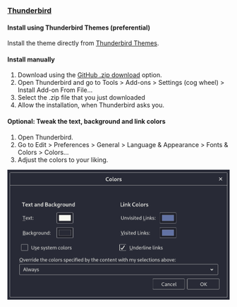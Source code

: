 ### [Thunderbird](https://www.thunderbird.net/en-US/)

#### Install using Thunderbird Themes (preferential)

Install the theme directly from [Thunderbird Themes](https://addons.thunderbird.net/en-US/thunderbird/addon/dracula-theme-for-thunderbird/).

#### Install manually

1. Download using the [GitHub .zip download](https://github.com/dracula/thunderbird/archive/master.zip) option.
2. Open Thunderbird and go to Tools > Add-ons > Settings (cog wheel) > Install Add-on From File...
3. Select the .zip file that you just downloaded
4. Allow the installation, when Thunderbird asks you.

#### Optional: Tweak the text, background and link colors
1. Open Thunderbird.
2. Go to Edit > Preferences > General > Language & Appearance > Fonts & Colors > Colors…
3. Adjust the colors to your liking.

![Dialog](./screenshot_text_colors.png)
